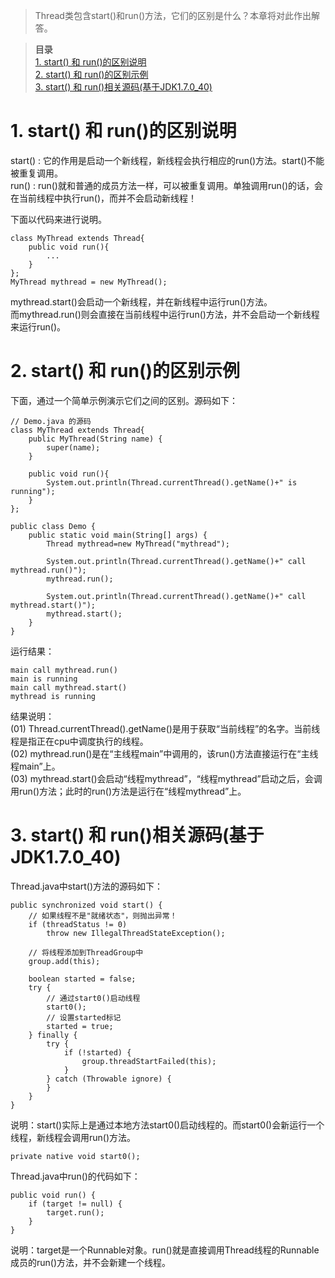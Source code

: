 
> Thread类包含start()和run()方法，它们的区别是什么？本章将对此作出解答。

> **目录**  
[1. start() 和 run()的区别说明](#anchor1)   
[2. start() 和 run()的区别示例](#anchor2)   
[3. start() 和 run()相关源码(基于JDK1.7.0_40)](#anchor3)   


<a name="anchor1"></a>
# 1. start() 和 run()的区别说明

start() : 它的作用是启动一个新线程，新线程会执行相应的run()方法。start()不能被重复调用。  
run()   : run()就和普通的成员方法一样，可以被重复调用。单独调用run()的话，会在当前线程中执行run()，而并不会启动新线程！


下面以代码来进行说明。

    class MyThread extends Thread{  
        public void run(){
            ...
        } 
    };
    MyThread mythread = new MyThread();

mythread.start()会启动一个新线程，并在新线程中运行run()方法。  
而mythread.run()则会直接在当前线程中运行run()方法，并不会启动一个新线程来运行run()。

 

<a name="anchor2"></a>
# 2. start() 和 run()的区别示例

下面，通过一个简单示例演示它们之间的区别。源码如下：

    // Demo.java 的源码
    class MyThread extends Thread{
        public MyThread(String name) {
            super(name);
        }

        public void run(){
            System.out.println(Thread.currentThread().getName()+" is running");
        } 
    }; 

    public class Demo {  
        public static void main(String[] args) {  
            Thread mythread=new MyThread("mythread");

            System.out.println(Thread.currentThread().getName()+" call mythread.run()");
            mythread.run();

            System.out.println(Thread.currentThread().getName()+" call mythread.start()");
            mythread.start();
        }  
    }

运行结果：

    main call mythread.run()
    main is running
    main call mythread.start()
    mythread is running

结果说明：  
(01) Thread.currentThread().getName()是用于获取“当前线程”的名字。当前线程是指正在cpu中调度执行的线程。  
(02) mythread.run()是在“主线程main”中调用的，该run()方法直接运行在“主线程main”上。  
(03) mythread.start()会启动“线程mythread”，“线程mythread”启动之后，会调用run()方法；此时的run()方法是运行在“线程mythread”上。

 
<a name="anchor3"></a>
# 3. start() 和 run()相关源码(基于JDK1.7.0_40)

Thread.java中start()方法的源码如下：

    public synchronized void start() {
        // 如果线程不是"就绪状态"，则抛出异常！
        if (threadStatus != 0)
            throw new IllegalThreadStateException();

        // 将线程添加到ThreadGroup中
        group.add(this);

        boolean started = false;
        try {
            // 通过start0()启动线程
            start0();
            // 设置started标记
            started = true;
        } finally {
            try {
                if (!started) {
                    group.threadStartFailed(this);
                }
            } catch (Throwable ignore) {
            }
        }
    }

说明：start()实际上是通过本地方法start0()启动线程的。而start0()会新运行一个线程，新线程会调用run()方法。

    private native void start0();


Thread.java中run()的代码如下：

    public void run() {
        if (target != null) {
            target.run();
        }
    }

说明：target是一个Runnable对象。run()就是直接调用Thread线程的Runnable成员的run()方法，并不会新建一个线程。


